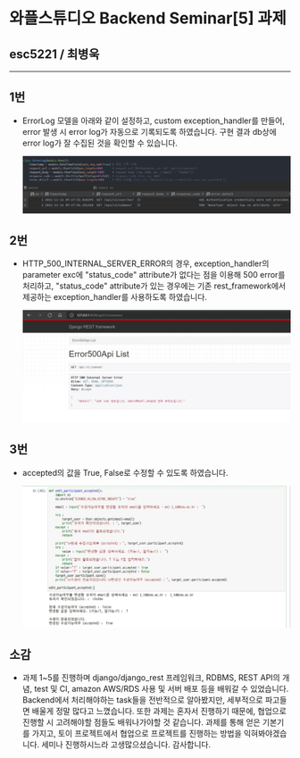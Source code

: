 # 와플스튜디오 Backend Seminar[5] 과제

## esc5221 / 최병욱
_________________________________________


## **1번** 
* ErrorLog 모델을 아래와 같이 설정하고, custom exception_handler를 만들어, error 발생 시 error log가 자동으로 기록되도록 하였습니다. 구현 결과 db상에 error log가 잘 수집된 것을 확인할 수 있습니다.

  ![Image](https://github.com/esc5221/waffle-rookies-19.5-backend-2/blob/final/results/1.JPG?raw=true)


## **2번** 
* HTTP_500_INTERNAL_SERVER_ERROR의 경우, exception_handler의 parameter exc에 "status_code" attribute가 없다는 점을 이용해 500 error를 처리하고, "status_code" attribute가 있는 경우에는 기존 rest_framework에서 제공하는 exception_handler를 사용하도록 하였습니다.

  ![Image](https://github.com/esc5221/waffle-rookies-19.5-backend-2/blob/final/results/2.JPG?raw=true)

## **3번** 
* accepted의 값을 True, False로 수정할 수 있도록 하였습니다.

  ![Image](https://github.com/esc5221/waffle-rookies-19.5-backend-2/blob/deploy/results/3.JPG?raw=true)


## 소감
* 과제 1~5를 진행하며 django/django_rest 프레임워크, RDBMS, REST API의 개념, test 및 CI, amazon AWS/RDS 사용 및 서버 배포 등을 배워갈 수 있었습니다. Backend에서 처리해야하는 task들을 전반적으로 알아봤지만, 세부적으로 파고들면 배울게 정말 많다고 느꼈습니다. 또한 과제는 혼자서 진행하기 때문에, 협업으로 진행할 시 고려해야할 점들도 배워나가야할 것 같습니다. 과제를 통해 얻은 기본기를 가지고, 토이 프로젝트에서 협업으로 프로젝트를 진행하는 방법을 익혀봐야겠습니다. 세미나 진행하시느라 고생많으셨습니다. 감사합니다.